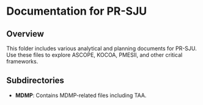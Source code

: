 # Documentation for PR-SJU

## Overview
This folder includes various analytical and planning documents for PR-SJU. Use these files to explore ASCOPE, KOCOA, PMESII, and other critical frameworks.

## Subdirectories
- **MDMP**: Contains MDMP-related files including TAA.
